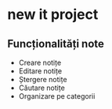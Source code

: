 # new it project
## Funcționalități note

- Creare notițe
- Editare notițe
- Ștergere notițe
- Căutare notițe
- Organizare pe categorii
